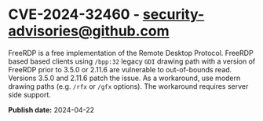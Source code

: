 # CVE-2024-32460 - security-advisories@github.com

FreeRDP is a free implementation of the Remote Desktop Protocol. FreeRDP based based clients using `/bpp:32` legacy `GDI` drawing path with a version of FreeRDP prior to 3.5.0 or 2.11.6 are vulnerable to out-of-bounds read. Versions 3.5.0 and 2.11.6 patch the issue. As a workaround, use modern drawing paths (e.g. `/rfx` or `/gfx` options). The workaround requires server side support.

**Publish date:** 2024-04-22
